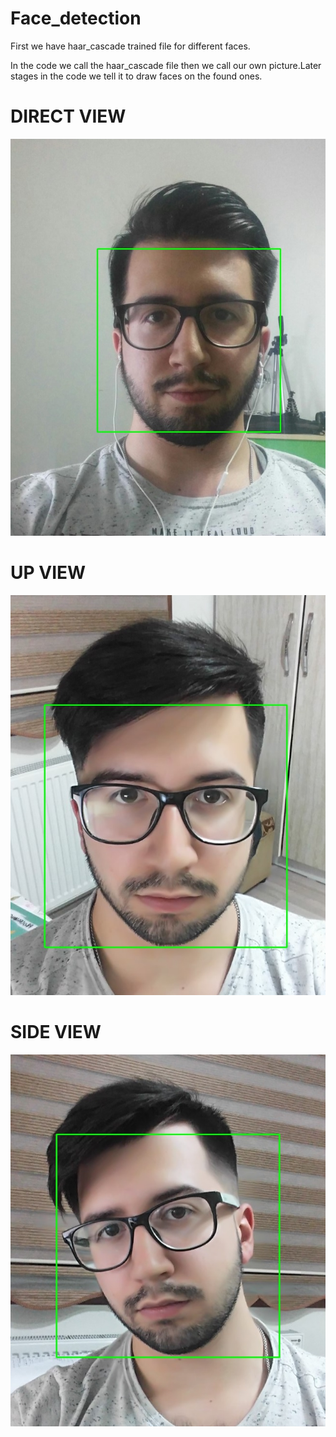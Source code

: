 # Face_detection

First we have haar_cascade trained file for different faces.

In the code we call the haar_cascade file then we call our own picture.Later stages in the code we tell it to draw faces on the found ones.


# DIRECT VIEW

![Screenshot](add3.jpg)

# UP VIEW

![Screenshot](add1.jpg)

# SIDE VIEW

![Screenshot](add2.jpg)

